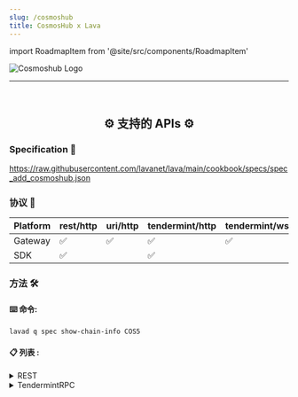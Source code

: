 ```yaml
---
slug: /cosmoshub
title: CosmosHub x Lava
---
```


import RoadmapItem from '@site/src/components/RoadmapItem'

![Cosmoshub Logo](/img/chains/cosmoshub_logo.svg)

[<RoadmapItem icon="⛏️" title="Get RPC" description="Get access to Lava's Web3 APIs and start building on the network with ease"/>](/cosmoshub-dev)

[<RoadmapItem icon="🚀" title="Run an RPC Node" description="Become a part of Lava's network by running your own RPC node and accessing Web3 APIs seamlessly"/>](/cosmoshub-node)

<hr />
<br />

<center>

## ⚙️ 支持的 APIs ⚙️

</center>

### Specification 📑

https://raw.githubusercontent.com/lavanet/lava/main/cookbook/specs/spec_add_cosmoshub.json


### 协议 🔗

| Platform  |  rest/http | uri/http | tendermint/http | tendermint/wss |    grpc | webgrpc |
| --------- | -------- |------------| ------------- | -----------------|---------|---------|
| Gateway   | ✅       | ✅         | ✅            | ✅               | ✅      |   ✅    |
| SDK       | ✅       |            | ✅            |                  |         |    ✅   |


### 方法 🛠️

#### ⌨️ 命令:

```bash
lavad q spec show-chain-info COS5
```

#### 📋 列表 :

<details>
<summary> REST </summary>

- /cosmos/auth/v1beta1/account_info/{address}
- /cosmos/auth/v1beta1/accounts
- /cosmos/auth/v1beta1/accounts/{address}
- /cosmos/auth/v1beta1/address_by_id/{id}
- /cosmos/auth/v1beta1/bech32
- /cosmos/auth/v1beta1/bech32/{address_bytes}
- /cosmos/auth/v1beta1/bech32/{address_string}
- /cosmos/auth/v1beta1/module_accounts
- /cosmos/auth/v1beta1/module_accounts/{name}
- /cosmos/auth/v1beta1/params
- /cosmos/authz/v1beta1/grants
- /cosmos/authz/v1beta1/grants/grantee/{grantee}
- /cosmos/authz/v1beta1/grants/granter/{granter}
- /cosmos/bank/v1beta1/balances/{address}
- /cosmos/bank/v1beta1/balances/{address}/by_denom
- /cosmos/bank/v1beta1/balances/{address}/{denom}
- /cosmos/bank/v1beta1/base_denom
- /cosmos/bank/v1beta1/denom_owners/{denom}
- /cosmos/bank/v1beta1/denoms_metadata
- /cosmos/bank/v1beta1/denoms_metadata/{denom}
- /cosmos/bank/v1beta1/params
- /cosmos/bank/v1beta1/send_enabled
- /cosmos/bank/v1beta1/spendable_balances/{address}
- /cosmos/bank/v1beta1/spendable_balances/{address}/by_denom
- /cosmos/bank/v1beta1/supply
- /cosmos/bank/v1beta1/supply/by_denom
- /cosmos/bank/v1beta1/supply/{denom}
- /cosmos/bank/v1beta1/supply_without_offset
- /cosmos/bank/v1beta1/supply_without_offset/{denom}
- /cosmos/base/node/v1beta1/config
- /cosmos/base/reflection/v1beta1/app_descriptor/authn
- /cosmos/base/reflection/v1beta1/app_descriptor/chain
- /cosmos/base/reflection/v1beta1/app_descriptor/codec
- /cosmos/base/reflection/v1beta1/app_descriptor/configuration
- /cosmos/base/reflection/v1beta1/app_descriptor/query_services
- /cosmos/base/reflection/v1beta1/app_descriptor/tx_descriptor
- /cosmos/base/reflection/v1beta1/interfaces
- /cosmos/base/reflection/v1beta1/interfaces/{interface_name}/implementations
- /cosmos/base/tendermint/v1beta1/abci_query
- /cosmos/base/tendermint/v1beta1/blocks/latest
- /cosmos/base/tendermint/v1beta1/blocks/{height}
- /cosmos/base/tendermint/v1beta1/node_info
- /cosmos/base/tendermint/v1beta1/syncing
- /cosmos/base/tendermint/v1beta1/validatorsets/latest
- /cosmos/base/tendermint/v1beta1/validatorsets/{height}
- /cosmos/distribution/v1beta1/community_pool
- /cosmos/distribution/v1beta1/delegators/{delegator_address}/rewards
- /cosmos/distribution/v1beta1/delegators/{delegator_address}/rewards/{validator_address}
- /cosmos/distribution/v1beta1/delegators/{delegator_address}/validators
- /cosmos/distribution/v1beta1/delegators/{delegator_address}/withdraw_address
- /cosmos/distribution/v1beta1/params
- /cosmos/distribution/v1beta1/validators/{validator_address}/commission
- /cosmos/distribution/v1beta1/validators/{validator_address}/outstanding_rewards
- /cosmos/distribution/v1beta1/validators/{validator_address}/slashes
- /cosmos/evidence/v1beta1/evidence
- /cosmos/evidence/v1beta1/evidence/{evidence_hash}
- /cosmos/evidence/v1beta1/evidence/{hash}
- /cosmos/feegrant/v1beta1/allowance/{granter}/{grantee}
- /cosmos/feegrant/v1beta1/allowances/{grantee}
- /cosmos/feegrant/v1beta1/issued/{granter}
- /cosmos/gov/v1/params/{params_type}
- /cosmos/gov/v1/proposals
- /cosmos/gov/v1/proposals/{proposal_id}
- /cosmos/gov/v1/proposals/{proposal_id}/deposits
- /cosmos/gov/v1/proposals/{proposal_id}/deposits/{depositor}
- /cosmos/gov/v1/proposals/{proposal_id}/tally
- /cosmos/gov/v1/proposals/{proposal_id}/votes
- /cosmos/gov/v1/proposals/{proposal_id}/votes/{voter}
- /cosmos/gov/v1beta1/params/{params_type}
- /cosmos/gov/v1beta1/proposals
- /cosmos/gov/v1beta1/proposals/{proposal_id}
- /cosmos/gov/v1beta1/proposals/{proposal_id}/deposits
- /cosmos/gov/v1beta1/proposals/{proposal_id}/deposits/{depositor}
- /cosmos/gov/v1beta1/proposals/{proposal_id}/tally
- /cosmos/gov/v1beta1/proposals/{proposal_id}/votes
- /cosmos/gov/v1beta1/proposals/{proposal_id}/votes/{voter}
- /cosmos/mint/v1beta1/annual_provisions
- /cosmos/mint/v1beta1/inflation
- /cosmos/mint/v1beta1/params
- /cosmos/params/v1beta1/params
- /cosmos/slashing/v1beta1/params
- /cosmos/slashing/v1beta1/signing_infos
- /cosmos/slashing/v1beta1/signing_infos/{cons_address}
- /cosmos/staking/v1beta1/delegations/{delegator_addr}
- /cosmos/staking/v1beta1/delegators/{delegator_addr}/redelegations
- /cosmos/staking/v1beta1/delegators/{delegator_addr}/unbonding_delegations
- /cosmos/staking/v1beta1/delegators/{delegator_addr}/validators
- /cosmos/staking/v1beta1/delegators/{delegator_addr}/validators/{validator_addr}
- /cosmos/staking/v1beta1/historical_info/{height}
- /cosmos/staking/v1beta1/params
- /cosmos/staking/v1beta1/pool
- /cosmos/staking/v1beta1/validators
- /cosmos/staking/v1beta1/validators/{validator_addr}
- /cosmos/staking/v1beta1/validators/{validator_addr}/delegations
- /cosmos/staking/v1beta1/validators/{validator_addr}/delegations/{delegator_addr}
- /cosmos/staking/v1beta1/validators/{validator_addr}/delegations/{delegator_addr}/unbonding_delegation
- /cosmos/staking/v1beta1/validators/{validator_addr}/unbonding_delegations
- /cosmos/tx/v1beta1/txs
- /cosmos/tx/v1beta1/txs/block/{height}
- /cosmos/tx/v1beta1/txs/{hash}
- /cosmos/upgrade/v1beta1/applied_plan/{name}
- /cosmos/upgrade/v1beta1/current_plan
- /cosmos/upgrade/v1beta1/module_versions
- /cosmos/upgrade/v1beta1/upgraded_consensus_state/{last_height}
- /node_info
- /syncing
- /validatorsets/latest
- /validatorsets/{height}
- /ibc/apps/interchain_accounts/controller/v1/params
- /ibc/apps/interchain_accounts/host/v1/params
- /ibc/apps/router/v1/params
- /ibc/apps/transfer/v1/channels/{channel_id}/ports/{port_id}/escrow_address
- /ibc/apps/transfer/v1/denom_hashes/{trace}
- /ibc/apps/transfer/v1/denom_traces
- /ibc/apps/transfer/v1/denom_traces/{hash}
- /ibc/apps/transfer/v1/params
- /ibc/client/v1/params
- /ibc/core/channel/v1/channels
- /ibc/core/channel/v1/channels/{channel_id}/ports/{port_id}
- /ibc/core/channel/v1/channels/{channel_id}/ports/{port_id}/client_state
- /ibc/core/channel/v1/channels/{channel_id}/ports/{port_id}/consensus_state/revision/{revision_number}/height/{revision_height}
- /ibc/core/channel/v1/channels/{channel_id}/ports/{port_id}/next_sequence
- /ibc/core/channel/v1/channels/{channel_id}/ports/{port_id}/packet_acknowledgements
- /ibc/core/channel/v1/channels/{channel_id}/ports/{port_id}/packet_acks/{sequence}
- /ibc/core/channel/v1/channels/{channel_id}/ports/{port_id}/packet_commitments
- /ibc/core/channel/v1/channels/{channel_id}/ports/{port_id}/packet_commitments/{packet_ack_sequences}/unreceived_acks
- /ibc/core/channel/v1/channels/{channel_id}/ports/{port_id}/packet_commitments/{packet_commitment_sequences}/unreceived_packets
- /ibc/core/channel/v1/channels/{channel_id}/ports/{port_id}/packet_commitments/{sequence}
- /ibc/core/channel/v1/channels/{channel_id}/ports/{port_id}/packet_receipts/{sequence}
- /ibc/core/channel/v1/connections/{connection}/channels
- /ibc/core/client/v1/client_states
- /ibc/core/client/v1/client_states/{client_id}
- /ibc/core/client/v1/client_status/{client_id}
- /ibc/core/client/v1/consensus_states/{client_id}
- /ibc/core/client/v1/consensus_states/{client_id}/heights
- /ibc/core/client/v1/consensus_states/{client_id}/revision/{revision_number}/height/{revision_height}
- /ibc/core/client/v1/params
- /ibc/core/client/v1/upgraded_client_states
- /ibc/core/client/v1/upgraded_consensus_states
- /ibc/core/connection/v1/client_connections/{client_id}
- /ibc/core/connection/v1/connections
- /ibc/core/connection/v1/connections/{connection_id}
- /ibc/core/connection/v1/connections/{connection_id}/client_state
- /ibc/core/connection/v1/connections/{connection_id}/consensus_state/revision/{revision_number}/height/{revision_height}
- /ibc/core/connection/v1/params
- /blocks/latest
- /txs
- /txs/{hash}
- /bank/balances/{address}
- /bank/total
- /bank/total/{denomination}
- /auth/accounts/{address}
- /staking/delegators/{delegatorAddr}/delegations
- /staking/delegators/{delegatorAddr}/delegations/{validatorAddr}
- /staking/delegators/{delegatorAddr}/unbonding_delegations
- /staking/delegators/{delegatorAddr}/unbonding_delegations/{validatorAddr}
- /staking/redelegations
- /staking/delegators/{delegatorAddr}/validators
- /staking/delegators/{delegatorAddr}/validators/{validatorAddr}
- /staking/validators
- /staking/validators/{validatorAddr}
- /staking/validators/{validatorAddr}/unbonding_delegations
- /staking/pool
- /staking/parameters
- /slashing/signing_infos
- /slashing/parameters
- /minting/parameters
- /minting/inflation
- /minting/annual-provisions
- /staking/validators/{validatorAddr}/delegations
- /gov/proposals
- /gov/proposals/{proposalId}
- /gov/proposals/{proposalId}/proposer
- /gov/proposals/{proposalId}/deposits
- /gov/proposals/{proposalId}/deposits/{depositor}
- /gov/proposals/{proposalId}/votes
- /gov/proposals/{proposalId}/votes/{voter}
- /gov/proposals/{proposalId}/tally
- /gov/parameters/deposit
- /gov/parameters/tallying
- /gov/parameters/voting
- /distribution/delegators/{delegatorAddr}/rewards
- /distribution/delegators/{delegatorAddr}/rewards/{validatorAddr}
- /distribution/delegators/{delegatorAddr}/withdraw_address
- /distribution/validators/{validatorAddr}
- /distribution/validators/{validatorAddr}/outstanding_rewards
- /distribution/validators/{validatorAddr}/rewards
- /distribution/community_pool
- /distribution/parameters
- /cosmos/tx/v1beta1/decode
- /cosmos/tx/v1beta1/encode
- /cosmos/tx/v1beta1/encode/amino
- /cosmos/tx/v1beta1/simulate
- /cosmos/tx/v1beta1/txs
- /txs/encode
- /txs/dencode
- /bank/accounts/{address}/transfers
- /slashing/validators/{validatorAddr}/unjail
- /staking/delegators/{delegatorAddr}/redelegations
- /gov/proposals
- /gov/proposals/param_change
- /gov/proposals/{proposalId}/deposits
- /gov/proposals/{proposalId}/votes
- /distribution/delegators/{delegatorAddr}/rewards
- /distribution/delegators/{delegatorAddr}/rewards/{validatorAddr}
- /distribution/delegators/{delegatorAddr}/withdraw_address
- /distribution/validators/{validatorAddr}/rewards
- /cosmos/tx/v1beta1/encode
- /cosmos/tx/v1beta1/encode/amino
- /cosmos/tx/v1beta1/decode
- /cosmos/tx/v1beta1/simulate
- /cosmos/tx/v1beta1/txs
- /txs/encode
- /txs/dencode
- /bank/accounts/{address}/transfers
- /slashing/validators/{validatorAddr}/unjail
- /staking/delegators/{delegatorAddr}/redelegations
- /gov/proposals
- /gov/proposals/param_change
- /gov/proposals/{proposalId}/deposits
- /gov/proposals/{proposalId}/votes
- /distribution/delegators/{delegatorAddr}/rewards
- /distribution/delegators/{delegatorAddr}/rewards/{validatorAddr}
- /distribution/delegators/{delegatorAddr}/withdraw_address
- /distribution/validators/{validatorAddr}/rewards


</details>

<details>
<summary>TendermintRPC</summary>

  - dump_consensus_state
  - abci_info
  - abci_query
  - block
  - block_by_hash
  - block_results
  - block_search
  - blockchain
  - broadcast_evidence
  - broadcast_tx_async
  - broadcast_tx_commit
  - broadcast_tx_sync
  - check_tx
  - commit
  - consensus_params
  - consensus_state
  - genesis
  - genesis_chunked
  - health
  - net_info
  - num_unconfirmed_txs
  - status
  - subscribe
  - tx
  - tx_search
  - unconfirmed_txs
  - unsubscribe
  - unsubscribe_all
  - validators

</details>